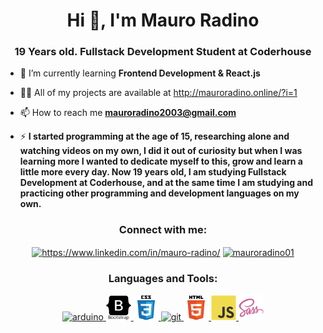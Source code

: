 <h1 align="center">Hi 👋, I'm Mauro Radino</h1>
<h3 align="center">19 Years old. Fullstack Development Student at Coderhouse</h3>

- 🌱 I’m currently learning **Frontend Development & React.js**

- 👨‍💻 All of my projects are available at http://mauroradino.online/?i=1

- 📫 How to reach me **mauroradino2003@gmail.com**

- ⚡ **I started programming at the age of 15, researching alone and watching videos on my own, I did it out of curiosity but when I was learning more I wanted to dedicate myself to this, grow and learn a little more every day. Now 19 years old, I am studying Fullstack Development at Coderhouse, and at the same time I am studying and practicing other programming and development languages on my own.**

<h3 align="center">Connect with me:</h3>
<p align="center">
<a href="https://linkedin.com/in/https://www.linkedin.com/in/mauro-radino/" target="blank"><img align="center" src="https://raw.githubusercontent.com/rahuldkjain/github-profile-readme-generator/master/src/images/icons/Social/linked-in-alt.svg" alt="https://www.linkedin.com/in/mauro-radino/" height="30" width="40" /></a>
<a href="https://instagram.com/mauroradino01" target="blank"><img align="center" src="https://raw.githubusercontent.com/rahuldkjain/github-profile-readme-generator/master/src/images/icons/Social/instagram.svg" alt="mauroradino01" height="30" width="40" /></a>
</p>

<h3 align="center">Languages and Tools:</h3>
<p align="center"> <a href="https://www.arduino.cc/" target="_blank" rel="noreferrer"> <img src="https://cdn.worldvectorlogo.com/logos/arduino-1.svg" alt="arduino" width="40" height="40"/> </a> <a href="https://getbootstrap.com" target="_blank" rel="noreferrer"> <img src="https://raw.githubusercontent.com/devicons/devicon/master/icons/bootstrap/bootstrap-plain-wordmark.svg" alt="bootstrap" width="40" height="40"/> </a> <a href="https://www.w3schools.com/css/" target="_blank" rel="noreferrer"> <img src="https://raw.githubusercontent.com/devicons/devicon/master/icons/css3/css3-original-wordmark.svg" alt="css3" width="40" height="40"/> </a> <a href="https://git-scm.com/" target="_blank" rel="noreferrer"> <img src="https://www.vectorlogo.zone/logos/git-scm/git-scm-icon.svg" alt="git" width="40" height="40"/> </a> <a href="https://www.w3.org/html/" target="_blank" rel="noreferrer"> <img src="https://raw.githubusercontent.com/devicons/devicon/master/icons/html5/html5-original-wordmark.svg" alt="html5" width="40" height="40"/> </a> <a href="https://developer.mozilla.org/en-US/docs/Web/JavaScript" target="_blank" rel="noreferrer"> <img src="https://raw.githubusercontent.com/devicons/devicon/master/icons/javascript/javascript-original.svg" alt="javascript" width="40" height="40"/> </a> <a href="https://sass-lang.com" target="_blank" rel="noreferrer"> <img src="https://raw.githubusercontent.com/devicons/devicon/master/icons/sass/sass-original.svg" alt="sass" width="40" height="40"/> </a> </p>

